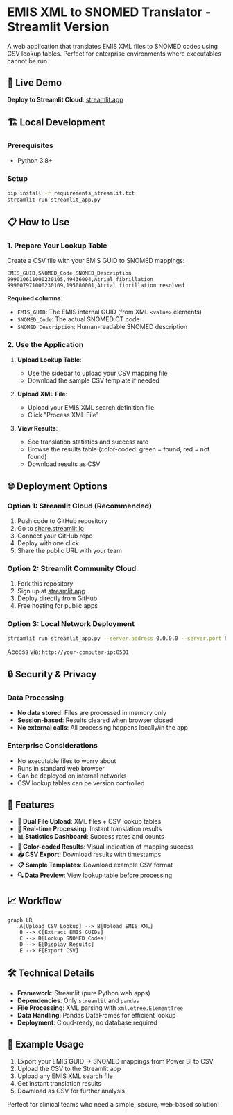 # EMIS XML to SNOMED Translator - Streamlit Version

A web application that translates EMIS XML files to SNOMED codes using CSV lookup tables. Perfect for enterprise environments where executables cannot be run.

## 🚀 Live Demo

**Deploy to Streamlit Cloud**: [streamlit.app](https://share.streamlit.io/)

## 🏗️ Local Development

### Prerequisites
- Python 3.8+

### Setup
```bash
pip install -r requirements_streamlit.txt
streamlit run streamlit_app.py
```

## 📋 How to Use

### 1. Prepare Your Lookup Table
Create a CSV file with your EMIS GUID to SNOMED mappings:

```csv
EMIS_GUID,SNOMED_Code,SNOMED_Description
999010611000230105,49436004,Atrial fibrillation
999007971000230109,195080001,Atrial fibrillation resolved
```

**Required columns:**
- `EMIS_GUID`: The EMIS internal GUID (from XML `<value>` elements)
- `SNOMED_Code`: The actual SNOMED CT code
- `SNOMED_Description`: Human-readable SNOMED description

### 2. Use the Application

1. **Upload Lookup Table**: 
   - Use the sidebar to upload your CSV mapping file
   - Download the sample CSV template if needed

2. **Upload XML File**:
   - Upload your EMIS XML search definition file
   - Click "Process XML File"

3. **View Results**:
   - See translation statistics and success rate
   - Browse the results table (color-coded: green = found, red = not found)
   - Download results as CSV

## 🌐 Deployment Options

### Option 1: Streamlit Cloud (Recommended)
1. Push code to GitHub repository
2. Go to [share.streamlit.io](https://share.streamlit.io/)
3. Connect your GitHub repo
4. Deploy with one click
5. Share the public URL with your team

### Option 2: Streamlit Community Cloud
1. Fork this repository
2. Sign up at [streamlit.app](https://streamlit.app/)
3. Deploy directly from GitHub
4. Free hosting for public apps

### Option 3: Local Network Deployment
```bash
streamlit run streamlit_app.py --server.address 0.0.0.0 --server.port 8501
```
Access via: `http://your-computer-ip:8501`

## 🔒 Security & Privacy

### Data Processing
- **No data stored**: Files are processed in memory only
- **Session-based**: Results cleared when browser closed
- **No external calls**: All processing happens locally/in the app

### Enterprise Considerations
- No executable files to worry about
- Runs in standard web browser
- Can be deployed on internal networks
- CSV lookup tables can be version controlled

## 🎯 Features

- **📁 Dual File Upload**: XML files + CSV lookup tables
- **🔄 Real-time Processing**: Instant translation results
- **📊 Statistics Dashboard**: Success rates and counts
- **🎨 Color-coded Results**: Visual indication of mapping success
- **📥 CSV Export**: Download results with timestamps
- **📋 Sample Templates**: Download example CSV format
- **🔍 Data Preview**: View lookup table before processing

## 📈 Workflow

```mermaid
graph LR
    A[Upload CSV Lookup] --> B[Upload EMIS XML]
    B --> C[Extract EMIS GUIDs]
    C --> D[Lookup SNOMED Codes]
    D --> E[Display Results]
    E --> F[Export CSV]
```

## 🛠️ Technical Details

- **Framework**: Streamlit (pure Python web apps)
- **Dependencies**: Only `streamlit` and `pandas`
- **File Processing**: XML parsing with `xml.etree.ElementTree`
- **Data Handling**: Pandas DataFrames for efficient lookup
- **Deployment**: Cloud-ready, no database required

## 📝 Example Usage

1. Export your EMIS GUID → SNOMED mappings from Power BI to CSV
2. Upload the CSV to the Streamlit app
3. Upload any EMIS XML search file
4. Get instant translation results
5. Download as CSV for further analysis

Perfect for clinical teams who need a simple, secure, web-based solution!